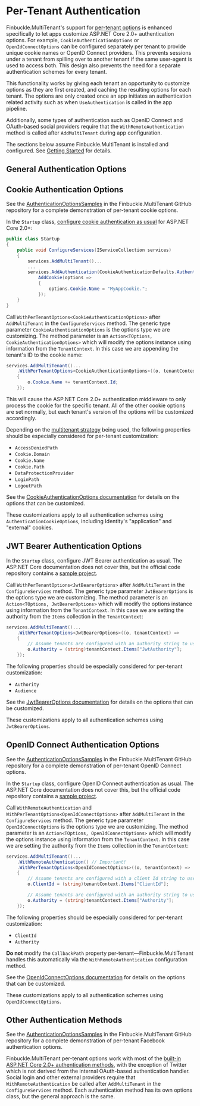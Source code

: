 # Per-Tenant Authentication

Finbuckle.MultiTenant's support for [per-tenant options](Options) is enhanced specifically to let apps customize ASP.NET Core 2.0+ authentication options. For example, `CookieAuthenticationOptions` or `OpenIdConnectOptions` can be configured separately per tenant to provide unique cookie names or OpenID Connect providers. This prevents sessions under a tenant from spilling over to another tenant if the same user-agent is used to access both. This design also prevents the need for a separate authentication schemes for every tenant.

This functionality works by giving each tenant an opportunity to customize options as they are first created, and caching the resulting options for each tenant. The options are only created once an app initiates an authentication related activity such as when `UseAuthentication` is called in the app pipeline.

Additionally, some types of authentication such as OpenID Connect and OAuth-based social providers require that the `WithRemoteAuthentication` method is called after `AddMultiTenant` during app configuration.

The sections below assume Finbuckle.MultiTenant is installed and configured. See [Getting Started](GettingStarted) for details.

## General Authentication Options

## Cookie Authentication Options

See the [AuthenticationOptionsSamples](https://github.com/Finbuckle/Finbuckle.MultiTenant/tree/master/samples/AuthenticationOptionsSample) in the Finbuckle.MultiTenant GitHub repository for a complete demonstration of per-tenant cookie options.

In the `Startup` class, [configure cookie authentication as usual](https://docs.microsoft.com/en-us/aspnet/core/security/authentication/cookie) for ASP.NET Core 2.0+:

```cs
public class Startup
{
    public void ConfigureServices(IServiceCollection services)
    {
        services.AddMultiTenant()...
        ...
        services.AddAuthentication(CookieAuthenticationDefaults.AuthenticationScheme).
            AddCookie(options =>
            {
                options.Cookie.Name = "MyAppCookie.";
            });
    }
}
 ```

Call `WithPerTenantOptions<CookieAuthenticationOptions>` after `AddMultiTenant` in the `ConfigureServices` method. The generic type parameter `CookieAuthenticationOptions` is the options type we are customizing. The method parameter is an `Action<TOptions, CookieAuthenticationOptions>` which will modify the options instance using information from the `TenantContext`. In this case we are appending the tenant's ID to the cookie name:

```cs
services.AddMultiTenant()...
    .WithPerTenantOptions<CookieAuthenticationOptions>((o, tenantContext) =>
    {
        o.Cookie.Name += tenantContext.Id;
    });
```

This will cause the ASP.NET Core 2.0+ authentication middleware to only process the cookie for the specific tenant. All of the other cookie options are set normally, but each tenant's version of the options will be customized accordingly.

Depending on the [multitenant strategy](Strategies) being used, the following properties should be especially considered for per-tenant customization:

* `AccessDeniedPath`
* `Cookie.Domain`
* `Cookie.Name`
* `Cookie.Path`
* `DataProtectionProvider`
* `LoginPath` 
* `LogoutPath`

See the [CookieAuthenticationOptions documentation](https://docs.microsoft.com/en-us/dotnet/api/microsoft.aspnetcore.authentication.cookies.cookieauthenticationoptions) for details on the options that can be customized.

These customizations apply to all authentication schemes using `AuthenticationCookieOptions`, including Identity's "application" and "external" cookies.

## JWT Bearer Authentication Options

In the `Startup` class, configure JWT Bearer authentication as usual. The ASP.NET Core documentation does not cover this, but the official code repository contains a [sample project](https://github.com/aspnet/Security/tree/master/samples/JwtBearerSample).

 Call `WithPerTenantOptions<JwtBearerOptions>` after `AddMultiTenant` in the `ConfigureServices` method. The generic type parameter `JwtBearerOptions` is the options type we are customizing. The method parameter is an `Action<TOptions, JwtBearerOptions>` which will modify the options instance using information from the `TenantContext`. In this case we are setting the authority from the `Items` collection in the `TenantContext`:

```cs
services.AddMultiTenant()...
    .WithPerTenantOptions<JwtBearerOptions>((o, tenantContext) =>
    {
        // Assume tenants are configured with an authority string to use here.
        o.Authority = (string)tenantContext.Items["JwtAuthority"];
    });
```
The following properties should be especially considered for per-tenant customization:

* `Authority`
* `Audience`

See the [JwtBearerOptions documentation](https://docs.microsoft.com/en-us/dotnet/api/microsoft.aspnetcore.authentication.jwtbearer.jwtbeareroptions) for details on the options that can be customized.

These customizations apply to all authentication schemes using `JwtBearerOptions`.

## OpenID Connect Authentication Options

See the [AuthenticationOptionsSamples](https://github.com/Finbuckle/Finbuckle.MultiTenant/tree/master/samples/AuthenticationOptionsSample) in the Finbuckle.MultiTenant GitHub repository for a complete demonstration of per-tenant OpenID Connect options.

In the `Startup` class, configure OpenID Connect authentication as usual. The ASP.NET Core documentation does not cover this, but the official code repository contains a [sample project](https://github.com/aspnet/Security/tree/master/samples/OpenIdConnectSample).

 Call `WithRemoteAuthentication` and `WithPerTenantOptions<OpenIdConnectOptions>` after `AddMultiTenant` in the `ConfigureServices` method. The generic type parameter `OpenIdConnectOptions` is the options type we are customizing. The method parameter is an `Action<TOptions, OpenIdConnectOptions>` which will modify the options instance using information from the `TenantContext`. In this case we are setting the authority from the `Items` collection in the `TenantContext`:

```cs
services.AddMultiTenant()...
    .WithRemoteAuthentication() // Important!
    .WithPerTenantOptions<OpenIdConnectOptions>((o, tenantContext) =>
    {
        // Assume tenants are configured with a client Id string to use here.
        o.ClientId = (string)tenantContext.Items["ClientId"];

        // Assume tenants are configured with an authority string to use here.
        o.Authority = (string)tenantContext.Items["Authority"];
    });
```
The following properties should be especially considered for per-tenant customization:

* `ClientId`
* `Authority`

**Do not** modify the `CallbackPath` property per-tenant&mdash;Finbuckle.MultiTenant handles this automatically via the `WithRemoteAuthentication` configuration method.

See the [OpenIdConnectOptions documentation](https://docs.microsoft.com/en-us/dotnet/api/microsoft.aspnetcore.authentication.openidconnect.openidconnectoptions) for details on the options that can be customized.

These customizations apply to all authentication schemes using `OpenIdConnectOptions`.

## Other Authentication Methods

See the [AuthenticationOptionsSamples](https://github.com/Finbuckle/Finbuckle.MultiTenant/tree/master/samples/AuthenticationOptionsSample) in the Finbuckle.MultiTenant GitHub repository for a complete demonstration of per-tenant Facebook authentication options.

Finbuckle.MultiTenant per-tenant options work with most of the [built-in ASP.NET Core 2.0+ authentication methods](https://docs.microsoft.com/en-us/aspnet/core/security/authentication/social/), with the exception of Twitter which is not derived from the internal OAuth-based authentication handler. Social login and other external providers require that `WithRemoteAuthentication` be called after `AddMultiTenant` in the `ConfigureServices` method. Each authentication method has its own options class, but the general approach is the same.